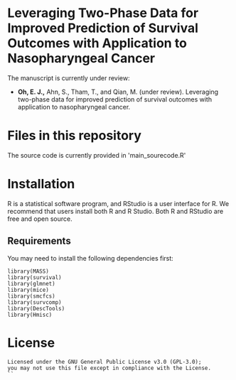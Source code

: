 # Leveraging Two-Phase Data for Improved Prediction of Survival Outcomes with Application to Nasopharyngeal Cancer
The manuscript is currently under review:
* __Oh, E. J.,__ Ahn, S., Tham, T., and Qian, M. (under review). Leveraging two-phase data for improved prediction of survival outcomes with application to nasopharyngeal cancer.

# Files in this repository
The source code is currently provided in 'main_sourecode.R'

# Installation
R is a statistical software program, and RStudio is a user interface for R. We recommend that users install both R and R Studio. Both R and RStudio are free and open source.

## Requirements
You may need to install the following dependencies first:
```{r}
library(MASS)
library(survival)
library(glmnet)
library(mice)
library(smcfcs)
library(survcomp)
library(DescTools)
library(Hmisc)
```

# License
```{r}
Licensed under the GNU General Public License v3.0 (GPL-3.0);
you may not use this file except in compliance with the License.
``
